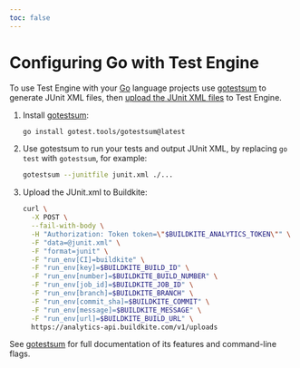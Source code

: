 ```yaml
---
toc: false
---
```


# Configuring Go with Test Engine

To use Test Engine with your [Go](https://go.dev/) language projects use [gotestsum](https://github.com/gotestyourself/gotestsum) to generate JUnit XML files, then [upload the JUnit XML files](/docs/test-engine/importing-junit-xml) to Test Engine.

1. Install [gotestsum](https://github.com/gotestyourself/gotestsum):

    ```sh
    go install gotest.tools/gotestsum@latest
    ```

1. Use gotestsum to run your tests and output JUnit XML, by replacing `go test` with `gotestsum`, for example:

    ```sh
    gotestsum --junitfile junit.xml ./...
    ```

1. Upload the JUnit.xml to Buildkite:

    ```sh
    curl \
      -X POST \
      --fail-with-body \
      -H "Authorization: Token token=\"$BUILDKITE_ANALYTICS_TOKEN\"" \
      -F "data=@junit.xml" \
      -F "format=junit" \
      -F "run_env[CI]=buildkite" \
      -F "run_env[key]=$BUILDKITE_BUILD_ID" \
      -F "run_env[number]=$BUILDKITE_BUILD_NUMBER" \
      -F "run_env[job_id]=$BUILDKITE_JOB_ID" \
      -F "run_env[branch]=$BUILDKITE_BRANCH" \
      -F "run_env[commit_sha]=$BUILDKITE_COMMIT" \
      -F "run_env[message]=$BUILDKITE_MESSAGE" \
      -F "run_env[url]=$BUILDKITE_BUILD_URL" \
      https://analytics-api.buildkite.com/v1/uploads
    ```

See [gotestsum](https://github.com/gotestyourself/gotestsum) for full documentation of its features and command-line flags.

